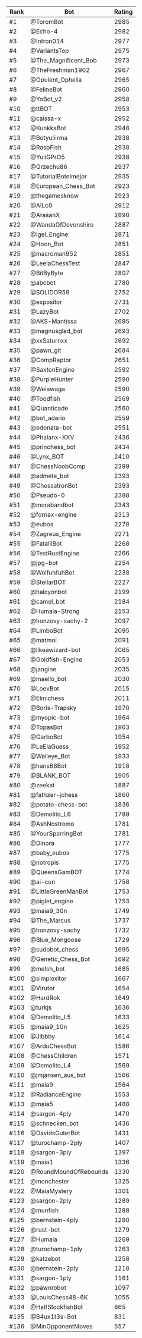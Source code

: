 Rank|Bot|Rating
---|---|---
#1|@ToromBot|2985
#2|@Echo-4|2982
#3|@Intron014|2977
#4|@VariantsTop|2975
#5|@The_Magnificent_Bob|2973
#6|@TheFreshman1902|2967
#7|@Opulent_Ophelia|2965
#8|@FelineBot|2960
#9|@YoBot_v2|2958
#10|@ttBOT|2953
#11|@caissa-x|2952
#12|@KunkkaBot|2948
#13|@Botyuliirma|2938
#14|@RaspFish|2938
#15|@YuliGPrO5|2938
#16|@Grzechu86|2937
#17|@TutorialBotelmejor|2935
#18|@European_Chess_Bot|2923
#19|@thegamesknow|2923
#20|@AILc0|2912
#21|@ArasanX|2890
#22|@WandaOfDevonshire|2887
#23|@Igel_Engine|2871
#24|@Hoon_Bot|2851
#25|@macroman952|2851
#26|@LeelaChessTest|2847
#27|@BitByByte|2807
#28|@abcbot|2780
#29|@SOLIDOR59|2752
#30|@expositor|2731
#31|@LazyBot|2702
#32|@AKS-Mantissa|2695
#33|@magnusglad_bot|2693
#34|@xxSaturnxx|2692
#35|@pawn_git|2684
#36|@CompRaptor|2651
#37|@SaxtonEngine|2592
#38|@PurpleHunter|2590
#39|@Weiawaga|2590
#40|@Toodfish|2569
#41|@Quanticade|2560
#42|@bot_adario|2559
#43|@odonata-bot|2551
#44|@Phalanx-XXV|2436
#45|@princhess_bot|2434
#46|@Lynx_BOT|2410
#47|@ChessNoobComp|2399
#48|@admete_bot|2393
#49|@ChessatronBot|2393
#50|@Pseudo-0|2388
#51|@morabandbot|2343
#52|@fornax-engine|2313
#53|@eubos|2278
#54|@Zagreus_Engine|2271
#55|@FataliiBot|2268
#56|@TestRustEngine|2266
#57|@jpg-bot|2254
#58|@WolfuhfuhBot|2238
#59|@StellarBOT|2227
#60|@halcyonbot|2199
#61|@camel_bot|2184
#62|@Humaia-Strong|2153
#63|@honzovy-sachy-2|2097
#64|@LimboBot|2095
#65|@matmoi|2091
#66|@likeawizard-bot|2065
#67|@Goldfish-Engine|2053
#68|@jangine|2035
#69|@maello_bot|2030
#70|@LoevBot|2015
#71|@Elmichess|2011
#72|@Boris-Trapsky|1970
#73|@myopic-bot|1964
#74|@TopasBot|1963
#75|@GarboBot|1954
#76|@LeElaGuess|1952
#77|@Walleye_Bot|1933
#78|@hans68Bot|1918
#79|@BLANK_BOT|1905
#80|@zeekat|1887
#81|@fathzer-jchess|1860
#82|@potato-chess-bot|1836
#83|@Demolito_L6|1789
#84|@AshNostromo|1781
#85|@YourSparringBot|1781
#86|@Dinora|1777
#87|@baby_eubos|1775
#88|@notropis|1775
#89|@QueensGamBOT|1774
#90|@ai-con|1758
#91|@LittleGreenManBot|1753
#92|@piglet_engine|1753
#93|@maia9_30n|1749
#94|@The_Marcus|1737
#95|@honzovy-sachy|1732
#96|@Blue_Mongoose|1729
#97|@sudobot_chess|1695
#98|@Genetic_Chess_Bot|1692
#99|@melsh_bot|1685
#100|@simplexitor|1667
#101|@Virutor|1654
#102|@HardRok|1649
#103|@turkjs|1636
#104|@Demolito_L5|1633
#105|@maia9_10n|1625
#106|@Jibbby|1614
#107|@ArduChessBot|1586
#108|@ChessChildren|1571
#109|@Demolito_L4|1569
#110|@jmjansen_aus_bot|1566
#111|@maia9|1564
#112|@RadianceEngine|1553
#113|@maia5|1488
#114|@sargon-4ply|1470
#115|@schnecken_bot|1436
#116|@DavidsGuterBot|1431
#117|@turochamp-2ply|1407
#118|@sargon-3ply|1397
#119|@maia1|1336
#120|@RoundMoundOfRebounds|1330
#121|@monchester|1325
#122|@MaiaMystery|1301
#123|@sargon-2ply|1289
#124|@munfish|1288
#125|@bernstein-4ply|1280
#126|@rust-bot|1279
#127|@Humaia|1269
#128|@turochamp-1ply|1263
#129|@katzebot|1258
#130|@bernstein-2ply|1218
#131|@sargon-1ply|1161
#132|@pawnrobot|1097
#133|@LouisChess48-6K|1055
#134|@HalfStockfishBot|865
#135|@B4ux1t3s-Bot|831
#136|@MinOpponentMoves|557
